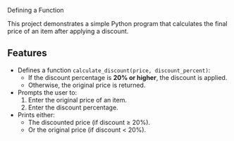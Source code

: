 Defining a Function

This project demonstrates a simple Python program that calculates the final price of an item after applying a discount.

## Features
- Defines a function `calculate_discount(price, discount_percent)`:
  - If the discount percentage is **20% or higher**, the discount is applied.
  - Otherwise, the original price is returned.
- Prompts the user to:
  1. Enter the original price of an item.
  2. Enter the discount percentage.
- Prints either:
  - The discounted price (if discount ≥ 20%).
  - Or the original price (if discount < 20%).

